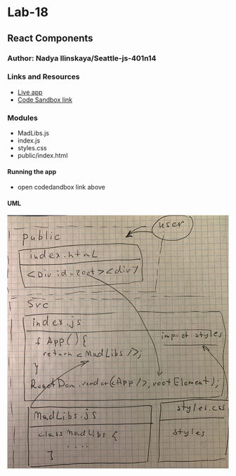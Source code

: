 # Lab-18

## React Components

### Author: Nadya Ilinskaya/Seattle-js-401n14

### Links and Resources

- [Live app](https://qzuon.csb.app/)
- [Code Sandbox link](https://codesandbox.io/s/wizardly-lamarr-qzuon)

### Modules

- MadLibs.js
- index.js
- styles.css
- public/index.html

#### Running the app

- open codedandbox link above

#### UML

![ UML](/assets/lab-18-uml.jpg)

